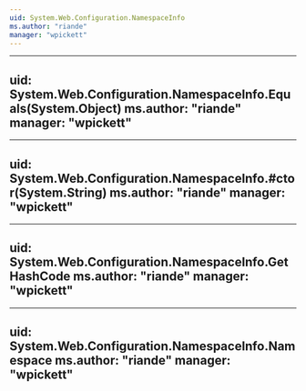 ```yaml
---
uid: System.Web.Configuration.NamespaceInfo
ms.author: "riande"
manager: "wpickett"
---
```


---
uid: System.Web.Configuration.NamespaceInfo.Equals(System.Object)
ms.author: "riande"
manager: "wpickett"
---

---
uid: System.Web.Configuration.NamespaceInfo.#ctor(System.String)
ms.author: "riande"
manager: "wpickett"
---

---
uid: System.Web.Configuration.NamespaceInfo.GetHashCode
ms.author: "riande"
manager: "wpickett"
---

---
uid: System.Web.Configuration.NamespaceInfo.Namespace
ms.author: "riande"
manager: "wpickett"
---
